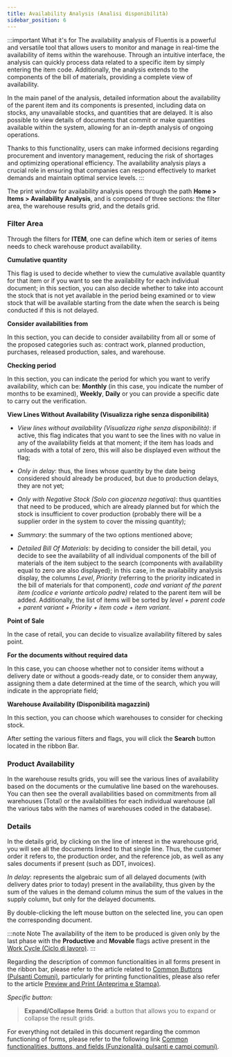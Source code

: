 ```yaml
---
title: Availability Analysis (Analisi disponibilità)
sidebar_position: 6
---
```


:::important What it's for
The availability analysis of Fluentis is a powerful and versatile tool that allows users to monitor and manage in real-time the availability of items within the warehouse. Through an intuitive interface, the analysis can quickly process data related to a specific item by simply entering the item code. Additionally, the analysis extends to the components of the bill of materials, providing a complete view of availability.

In the main panel of the analysis, detailed information about the availability of the parent item and its components is presented, including data on stocks, any unavailable stocks, and quantities that are delayed. It is also possible to view details of documents that commit or make quantities available within the system, allowing for an in-depth analysis of ongoing operations.

Thanks to this functionality, users can make informed decisions regarding procurement and inventory management, reducing the risk of shortages and optimizing operational efficiency. The availability analysis plays a crucial role in ensuring that companies can respond effectively to market demands and maintain optimal service levels.
:::

The print window for availability analysis opens through the path **Home > Items > Availability Analysis**, and is composed of three sections: the filter area, the warehouse results grid, and the details grid.

### Filter Area

Through the filters for **ITEM**, one can define which item or series of items needs to check warehouse product availability.

**Cumulative quantity**

This flag is used to decide whether to view the cumulative available quantity for that item or if you want to see the availability for each individual document; in this section, you can also decide whether to take into account the stock that is not yet available in the period being examined or to view stock that will be available starting from the date when the search is being conducted if this is not delayed.

**Consider availabilities from**

In this section, you can decide to consider availability from all or some of the proposed categories such as: contract work, planned production, purchases, released production, sales, and warehouse.

**Checking period**

In this section, you can indicate the period for which you want to verify availability, which can be: **Monthly** (in this case, you indicate the number of months to be examined), **Weekly**, **Daily** or you can provide a specific date to carry out the verification.

**View Lines Without Availability (Visualizza righe senza disponibilità)**

- *View lines without availability (Visualizza righe senza disponibilità)*: if active, this flag indicates that you want to see the lines with no value in any of the availability fields at that moment; if the item has loads and unloads with a total of zero, this will also be displayed even without the flag; 

- *Only in delay*: thus, the lines whose quantity by the date being considered should already be produced, but due to production delays, they are not yet;

- *Only with Negative Stock (Solo con giacenza negativa)*: thus quantities that need to be produced, which are already planned but for which the stock is insufficient to cover production (probably there will be a supplier order in the system to cover the missing quantity);

- *Summary*: the summary of the two options mentioned above;

- *Detailed Bill Of Materials*: by deciding to consider the bill detail, you decide to see the availability of all individual components of the bill of materials of the item subject to the search (components with availability equal to zero are also displayed); in this case, in the availability analysis display, the columns *Level*, *Priority* (referring to the priority indicated in the bill of materials for that component), *code and variant of the parent item (codice e variante articolo padre)* related to the parent item will be added. Additionally, the list of items will be sorted by *level + parent code + parent variant + Priority + item code + item variant*. 

**Point of Sale**

In the case of retail, you can decide to visualize availability filtered by sales point.

**For the documents without required data**

In this case, you can choose whether not to consider items without a delivery date or without a goods-ready date, or to consider them anyway, assigning them a date determined at the time of the search, which you will indicate in the appropriate field;

**Warehouse Availability (Disponibilità magazzini)**

In this section, you can choose which warehouses to consider for checking stock.

After setting the various filters and flags, you will click the **Search** button located in the ribbon Bar.

### Product Availability

In the warehouse results grids, you will see the various lines of availability based on the documents or the cumulative line based on the warehouses. You can then see the overall availabilities based on commitments from all warehouses (Total) or the availabilities for each individual warehouse (all the various tabs with the names of warehouses coded in the database).

### Details

In the details grid, by clicking on the line of interest in the warehouse grid, you will see all the documents linked to that single line. Thus, the customer order it refers to, the production order, and the reference job, as well as any sales documents if present (such as DDT, invoices).

*In delay*: represents the algebraic sum of all delayed documents (with delivery dates prior to today) present in the availability, thus given by the sum of the values in the demand column minus the sum of the values in the supply column, but only for the delayed documents.

By double-clicking the left mouse button on the selected line, you can open the corresponding document.     

:::note Note
The availability of the item to be produced is given only by the last phase with the **Productive** and **Movable** flags active present in the [Work Cycle (Ciclo di lavoro)](/docs/erp-home/registers/production/routes/new-route).
:::

Regarding the description of common functionalities in all forms present in the ribbon bar, please refer to the article related to [Common Buttons (Pulsanti Comuni)](/docs/guide/common/common-buttons), particularly for printing functionalities, please also refer to the article [Preview and Print (Anteprima e Stampa)](/docs/guide/common/operations-with-data/reports).

*Specific button:*
> **Expand/Collapse Items Grid**: a button that allows you to expand or collapse the result grids. 

For everything not detailed in this document regarding the common functioning of forms, please refer to the following link [Common functionalities, buttons, and fields (Funzionalità, pulsanti e campi comuni)](/docs/guide/common).